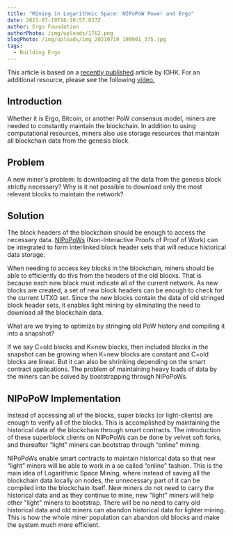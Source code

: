 ```yaml
---
title: "Mining in Logarithmic Space: NIPoPoW Power and Ergo"
date: 2021-07-19T16:10:57.037Z
author: Ergo Foundation
authorPhoto: /img/uploads/1762.png
blogPhoto: /img/uploads/img_20210719_190901_375.jpg
tags:
  - Building Ergo
---
```

<!--StartFragment-->



This article is based on a [recently published](https://eprint.iacr.org/2021/623.pdf) article by IOHK. For an additional resource, please see the following [video.](https://www.youtube.com/watch?v=s05ypkSC7gk)



## Introduction



Whether it is Ergo, Bitcoin, or another PoW consensus model, miners are needed to constantly maintain the blockchain. In addition to using computational resources, miners also use storage resources that maintain all blockchain data from the genesis block.



## Problem



A new miner's problem: Is downloading all the data from the genesis block strictly necessary? Why is it not possible to download only the most relevant blocks to maintain the network?



## Solution



The block headers of the blockchain should be enough to access the necessary data. [NIPoPoWs](https://nipopows.com/) (Non-Interactive Proofs of Proof of Work) can be integrated to form interlinked block header sets that will reduce historical data storage.



When needing to access key blocks in the blockchain, miners should be able to efficiently do this from the headers of the old blocks. That is because each new block must indicate all of the current network. As new blocks are created, a set of new block headers can be enough to check for the current UTXO set. Since the new blocks contain the data of old stringed block header sets, it enables light mining by eliminating the need to download all the blockchain data.



What are we trying to optimize by stringing old PoW history and compiling it into a snapshot?



If we say C=old blocks and K=new blocks, then included blocks in the snapshot can be growing when K=new blocks are constant and C=old blocks are linear. But it can also be shrinking depending on the smart contract applications. The problem of maintaining heavy loads of data by the miners can be solved by bootstrapping through NIPoPoWs. 



## NIPoPoW Implementation



Instead of accessing all of the blocks, super blocks (or light-clients) are enough to verify all of the blocks. This is accomplished by maintaining the historical data of the blockchain through smart contracts. The introduction of these superblock clients on NIPoPoWs can be done by velvet soft forks, and thereafter “light” miners can bootstrap through “online” mining.



NIPoPoWs enable smart contracts to maintain historical data so that new “light” miners will be able to work in a so called “online” fashion. This is the main idea of Logarithmic Space Mining, where instead of saving all the blockchain data locally on nodes, the unnecessary part of it can be compiled into the blockchain itself. New miners do not need to carry the historical data and as they continue to mine, new "light" miners will help other "light" miners to bootstrap. There will be no need to carry old historical data and old miners can abandon historical data for lighter mining. This is how the whole miner population can abandon old blocks and make the system much more efficient.



<!--EndFragment-->